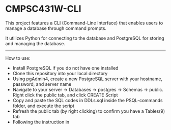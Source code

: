 # CMPSC431W-CLI
This project features a CLI (Command-Line Interface) that enables users to manage a database through command prompts.

It utilizes Python for connecting to the database and PostgreSQL for storing and managing the database.

---
How to use:
- Install PostgreSQL if you do not have one installed
- Clone this repository into your local directory
- Using pgAdmin4, create a new PostgreSQL server with your hostname, password, and server name
- Navigate to your server -> Databases -> postgres -> Schemas -> public. Right click the public tab, and click CREATE Script
- Copy and paste the SQL codes in DDLs.sql inside the PSQL-commands folder, and execute the script
- Refresh the public tab (by right clicking) to confirm you have a Tables(9) tab
- Following the instruction in 
